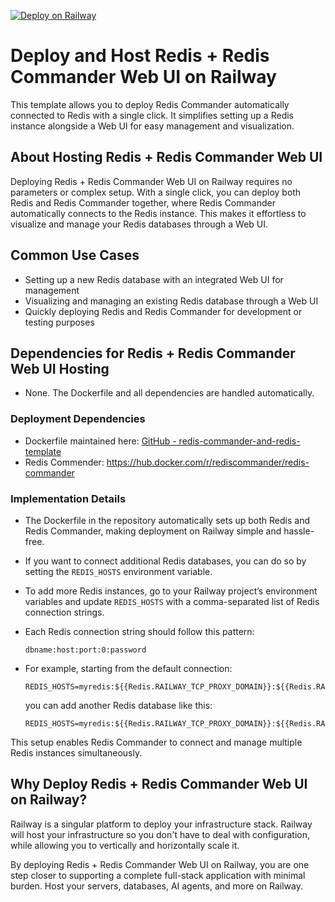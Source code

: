 [![Deploy on Railway](https://railway.com/button.svg)](https://railway.com/deploy/6g9U5w?referralCode=cXPwOK)

# Deploy and Host Redis + Redis Commander Web UI on Railway

This template allows you to deploy Redis Commander automatically connected to Redis with a single click. It simplifies setting up a Redis instance alongside a Web UI for easy management and visualization.

## About Hosting Redis + Redis Commander Web UI

Deploying Redis + Redis Commander Web UI on Railway requires no parameters or complex setup. With a single click, you can deploy both Redis and Redis Commander together, where Redis Commander automatically connects to the Redis instance. This makes it effortless to visualize and manage your Redis databases through a Web UI.

## Common Use Cases

- Setting up a new Redis database with an integrated Web UI for management
- Visualizing and managing an existing Redis database through a Web UI
- Quickly deploying Redis and Redis Commander for development or testing purposes

## Dependencies for Redis + Redis Commander Web UI Hosting

- None. The Dockerfile and all dependencies are handled automatically.

### Deployment Dependencies

- Dockerfile maintained here: [GitHub - redis-commander-and-redis-template](https://github.com/compbyter/redis-commander-and-redis-template)
- Redis Commender: https://hub.docker.com/r/rediscommander/redis-commander

### Implementation Details

- The Dockerfile in the repository automatically sets up both Redis and Redis Commander, making deployment on Railway simple and hassle-free.

- If you want to connect additional Redis databases, you can do so by setting the `REDIS_HOSTS` environment variable.

- To add more Redis instances, go to your Railway project’s environment variables and update `REDIS_HOSTS` with a comma-separated list of Redis connection strings.

- Each Redis connection string should follow this pattern:

  ```
  dbname:host:port:0:password
  ```

- For example, starting from the default connection:

  ```
  REDIS_HOSTS=myredis:${{Redis.RAILWAY_TCP_PROXY_DOMAIN}}:${{Redis.RAILWAY_TCP_PROXY_PORT}}:0:${{Redis.REDIS_PASSWORD}}
  ```

  you can add another Redis database like this:

  ```
  REDIS_HOSTS=myredis:${{Redis.RAILWAY_TCP_PROXY_DOMAIN}}:${{Redis.RAILWAY_TCP_PROXY_PORT}}:0:${{Redis.REDIS_PASSWORD}},dbname:host:port:0:password
  ```

This setup enables Redis Commander to connect and manage multiple Redis instances simultaneously.

## Why Deploy Redis + Redis Commander Web UI on Railway?

Railway is a singular platform to deploy your infrastructure stack. Railway will host your infrastructure so you don't have to deal with configuration, while allowing you to vertically and horizontally scale it.

By deploying Redis + Redis Commander Web UI on Railway, you are one step closer to supporting a complete full-stack application with minimal burden. Host your servers, databases, AI agents, and more on Railway.
